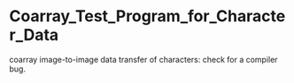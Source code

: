 # Coarray_Test_Program_for_Character_Data
coarray image-to-image data transfer of characters: check for a compiler bug.
